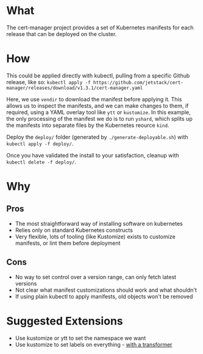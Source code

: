 
# What

The cert-manager project provides a set of Kubernetes manifests for each release that can be deployed on the cluster.

# How

This could be applied directly with kubectl, pulling from a specific Github release, like so:
 `kubectl apply -f https://github.com/jetstack/cert-manager/releases/download/v1.3.1/cert-manager.yaml`

Here, we use `vendir` to download the manifest before applying it. This allows us to inspect the manifests, and we can make changes to them, if required, using a YAML overlay tool like `ytt` or `kustomize`. In this example, the only processing of the manifest we do is to run `yshard`, which splits up the manifests into separate files by the Kubernetes reource `kind`.

Deploy the `deploy/` folder (generated by `./generate-deployable.sh`) with `kubectl apply -f deploy/`.

Once you have validated the install to your satisfaction, cleanup with `kubectl delete -f deploy/`.

# Why

## Pros

 - The most straightforward way of installing software on kubernetes
 - Relies only on standard Kubernetes constructs
 - Very flexible, lots of tooling (like Kustomize) exists to customize manifests, or lint them before deployment

## Cons

- No way to set control over a version range, can only fetch latest versions
- Not clear what manifest customizations should work and what shouldn't
- If using plain kubectl to apply manifests, old objects won't be removed

# Suggested Extensions

- Use kustomize or ytt to set the namespace we want
- Use kustomize to set labels on everything - [with a transformer](https://patrick-picard.medium.com/kustomization-applying-labels-gotchas-a53f87277661)
